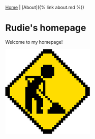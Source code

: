 [Home](/) | [About]({% link about.md %})

# Rudie's homepage

Welcome to my homepage!

![Under construction](/images/uc.gif)
